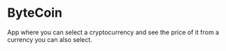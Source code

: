 # ByteCoin
App where you can select a cryptocurrency and see the price of it from a currency you can also select.
